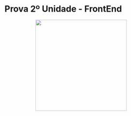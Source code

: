 # Prova 2º Unidade - FrontEnd

<div align="center">
<img src="https://user-images.githubusercontent.com/83848231/204631765-aec3b84a-05fc-4403-a508-cfedd4f0aa9f.png" width="300px"/>
</div>


